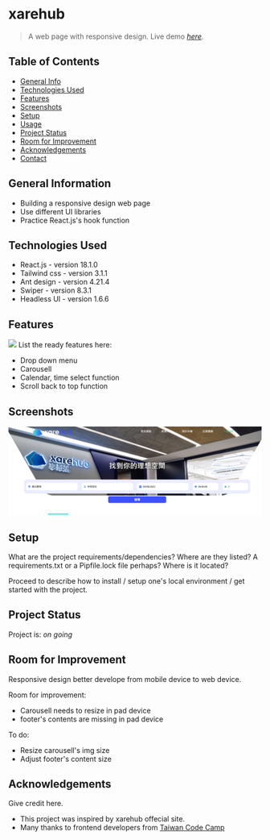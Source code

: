 # xarehub
> A web page with responsive design.
> Live demo [_here_](https://drizztduncan.github.io/xarehub/). <!-- If you have the project hosted somewhere, include the link here. -->

## Table of Contents
* [General Info](#general-information)
* [Technologies Used](#technologies-used)
* [Features](#features)
* [Screenshots](#screenshots)
* [Setup](#setup)
* [Usage](#usage)
* [Project Status](#project-status)
* [Room for Improvement](#room-for-improvement)
* [Acknowledgements](#acknowledgements)
* [Contact](#contact)
<!-- * [License](#license) -->


## General Information
- Building a responsive design web page
- Use different UI libraries
- Practice React.js's hook function
<!-- You don't have to answer all the questions - just the ones relevant to your project. -->


## Technologies Used
- React.js - version 18.1.0
- Tailwind css - version 3.1.1
- Ant design - version 4.21.4
- Swiper - version 8.3.1
- Headless UI - version 1.6.6


## Features
![](./src/img/carousell.gif)
List the ready features here:
- Drop down menu
- Carousell 
- Calendar, time select function
- Scroll back to top function


## Screenshots
![Example screenshot](./src/img/Screenshot.png)
<!-- If you have screenshots you'd like to share, include them here. -->


## Setup
What are the project requirements/dependencies? Where are they listed? A requirements.txt or a Pipfile.lock file perhaps? Where is it located?

Proceed to describe how to install / setup one's local environment / get started with the project.


## Project Status
Project is: _on going_


## Room for Improvement
Responsive design better develope from mobile device to web device.

Room for improvement:
- Carousell needs to resize in pad device
- footer's contents are missing in pad device

To do:
- Resize carousell's img size
- Adjust footer's content size


## Acknowledgements
Give credit here.
- This project was inspired by xarehub offecial site.
- Many thanks to frontend developers from [Taiwan Code Camp](https://taiwancodecamp.com/)


<!-- ## Contact -->
<!-- Created by [@flynerdpl](https://www.flynerd.pl/) - feel free to contact me! -->


<!-- Optional -->
<!-- ## License -->
<!-- This project is open source and available under the [... License](). -->

<!-- You don't have to include all sections - just the one's relevant to your project -->

